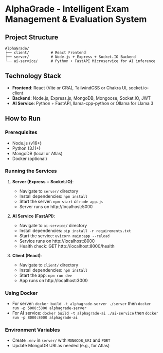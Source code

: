 # AlphaGrade - Intelligent Exam Management & Evaluation System

## Project Structure
```
AlphaGrade/
├── client/          # React Frontend
├── server/          # Node.js + Express + Socket.IO Backend
└── ai-service/      # Python + FastAPI Microservice for AI inference
```

## Technology Stack
- **Frontend**: React (Vite or CRA), TailwindCSS or Chakra UI, socket.io-client
- **Backend**: Node.js, Express.js, MongoDB, Mongoose, Socket.IO, JWT
- **AI Service**: Python + FastAPI, llama-cpp-python or Ollama for Llama 3

## How to Run

### Prerequisites
- Node.js (v16+)
- Python (3.11+)
- MongoDB (local or Atlas)
- Docker (optional)

### Running the Services

1. **Server (Express + Socket.IO)**:
   - Navigate to `server/` directory
   - Install dependencies: `npm install`
   - Start the server: `npm start` or `node app.js`
   - Server runs on http://localhost:5000

2. **AI Service (FastAPI)**:
   - Navigate to `ai-service/` directory
   - Install dependencies: `pip install -r requirements.txt`
   - Start the service: `uvicorn main:app --reload`
   - Service runs on http://localhost:8000
   - Health check: GET http://localhost:8000/health

3. **Client (React)**:
   - Navigate to `client/` directory
   - Install dependencies: `npm install`
   - Start the app: `npm run dev`
   - App runs on http://localhost:3000

### Using Docker
- For server: `docker build -t alphagrade-server ./server` then `docker run -p 5000:5000 alphagrade-server`
- For AI service: `docker build -t alphagrade-ai ./ai-service` then `docker run -p 8000:8000 alphagrade-ai`

### Environment Variables
- Create `.env` in `server/` with `MONGODB_URI` and `PORT`
- Update MongoDB URI as needed (e.g., for Atlas)

